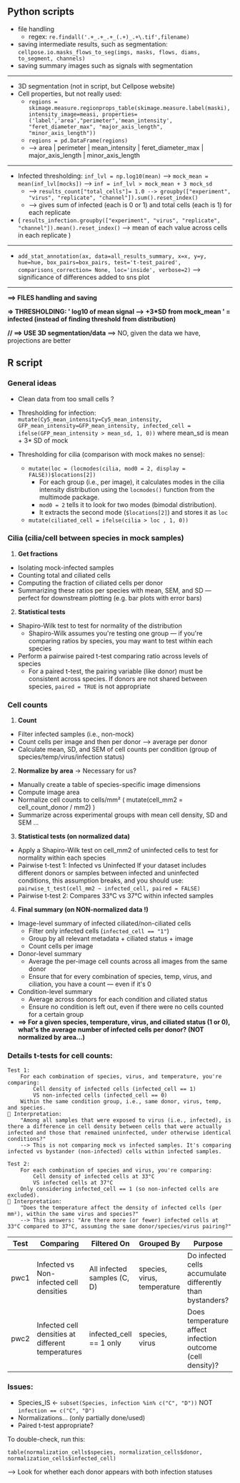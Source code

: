 ## Python scripts

- file handling
	- regex: `re.findall('.+_.+_.+_(.+)_.+\.tif',filename)`
- saving intermediate results, such as segmentation: `cellpose.io.masks_flows_to_seg(imgs, masks, flows, diams, to_segment, channels)`
- saving summary images such as signals with segmentation
---
- 3D segmentation (not in script, but Cellpose website)
- Cell properties, but not really used:
	- `regions = skimage.measure.regionprops_table(skimage.measure.label(maski), intensity_image=measi, properties=('label','area',"perimeter",'mean_intensity', "feret_diameter_max", "major_axis_length", "minor_axis_length"))`
	- `regions = pd.DataFrame(regions)`
	- --> area | perimeter | mean_intensity | feret_diameter_max | major_axis_length | minor_axis_length
---
- Infected thresholding: `inf_lvl = np.log10(mean)` --> `mock_mean = mean(inf_lvl[mocks])` --> `inf = inf_lvl > mock_mean + 3 mock_sd`
	- --> `results_count["total_cells"]= 1.0 --> groupby(["experiment", "virus", "replicate", "channel"]).sum().reset_index()`
	- --> gives sum of infected (each is 0 or 1) and total cells (each is 1) for each replicate
- ( `results_infection.groupby(["experiment", "virus", "replicate", "channel"]).mean().reset_index()` --> mean of each value across cells in each replicate )
---
- `add_stat_annotation(ax, data=all_results_summary, x=x, y=y, hue=hue, box_pairs=box_pairs, test='t-test_paired',  comparisons_correction= None, loc='inside', verbose=2)` --> significance of differences added to sns plot

---

**==> FILES handling and saving**

**=> THRESHOLDING: ' log10 of mean signal --> +3*SD from mock_mean ' = infected (instead of finding threshold from distribution)**

**// ==> USE 3D segmentation/data** ==> NO, given the data we have, projections are better



## R script

### General ideas

- Clean data from too small cells ?

- Thresholding for infection:
	`mutate(Cy5_mean_intensity=Cy5_mean_intensity, GFP_mean_intensity=GFP_mean_intensity,
                  infected_cell = ifelse(GFP_mean_intensity > mean_sd, 1, 0))` where mean_sd is mean + 3* SD of mock
- Thresholding for cilia (comparison with mock makes no sense):
	- `mutate(loc = (locmodes(cilia, mod0 = 2, display = FALSE))$locations[2])`
		- For each group (i.e., per image), it calculates modes in the cilia intensity distribution using the `locmodes()` function from the multimode package.
		- `mod0 = 2` tells it to look for two modes (bimodal distribution).
		- It extracts the second mode (`$locations[2]`) and stores it as `loc`
	- `mutate(ciliated_cell = ifelse(cilia > loc , 1, 0))`

### Cilia (cilia/cell between species in mock samples)

1. **Get fractions**
- Isolating mock-infected samples
- Counting total and ciliated cells
- Computing the fraction of ciliated cells per donor
- Summarizing these ratios per species with mean, SEM, and SD — perfect for downstream plotting (e.g. bar plots with error bars)

2. **Statistical tests**
- Shapiro-Wilk test to test for normality of the distribution
	- Shapiro-Wilk assumes you're testing one group — if you're comparing ratios by species, you may want to test within each species
- Perform a pairwise paired t-test comparing ratio across levels of species
	- For a paired t-test, the pairing variable (like donor) must be consistent across species. If donors are not shared between species, `paired = TRUE` is not appropriate

### Cell counts

1. **Count**
- Filter infected samples (i.e., non-mock)
- Count cells per image and then per donor --> average per donor
- Calculate mean, SD, and SEM of cell counts per condition (group of species/temp/virus/infection status)

2. **Normalize by area** -> Necessary for us?
- Manually create a table of species-specific image dimensions
- Compute image area
- Normalize cell counts to cells/mm² ( mutate(cell_mm2 = cell_count_donor / mm2) )
- Summarize across experimental groups with mean cell density, SD and SEM ...

3. **Statistical tests (on normalized data)**
- Apply a Shapiro-Wilk test on cell_mm2 of uninfected cells to test for normality within each species
- Pairwise t-test 1: Infected vs Uninfected
If your dataset includes different donors or samples between infected and uninfected conditions, this assumption breaks, and you should use:
`pairwise_t_test(cell_mm2 ~ infected_cell, paired = FALSE)`
- Pairwise t-test 2: Compares 33°C vs 37°C within infected samples

4. **Final summary (on NON-normalized data !)**
- Image-level summary of infected ciliated/non-ciliated cells
	- Filter only infected cells (`infected_cell == "1"`)
	- Group by all relevant metadata + ciliated status + image
	- Count cells per image
- Donor-level summary
	- Average the per-image cell counts across all images from the same donor
	- Ensure that for every combination of species, temp, virus, and ciliation, you have a count — even if it's 0
- Condition-level summary
	- Average across donors for each condition and ciliated status
	- Ensure no condition is left out, even if there were no cells counted for a certain group
- **==> For a given species, temperature, virus, and ciliated status (1 or 0), what's the average number of infected cells per donor? (NOT normalized by area...)**

### Details t-tests for cell counts:
```
Test 1:
    For each combination of species, virus, and temperature, you're comparing:
        Cell density of infected cells (infected_cell == 1)
        VS non-infected cells (infected_cell == 0)
    Within the same condition group, i.e., same donor, virus, temp, and species.
🧠 Interpretation:
    "Among all samples that were exposed to virus (i.e., infected), is there a difference in cell density between cells that were actually infected and those that remained uninfected, under otherwise identical conditions?"
	--> This is not comparing mock vs infected samples. It's comparing infected vs bystander (non-infected) cells within infected samples.
```
```
Test 2:
    For each combination of species and virus, you're comparing:
        Cell density of infected cells at 33°C
        VS infected cells at 37°C
    Only considering infected_cell == 1 (so non-infected cells are excluded).
🧠 Interpretation:
    "Does the temperature affect the density of infected cells (per mm²), within the same virus and species?"
	--> This answers: "Are there more (or fewer) infected cells at 33°C compared to 37°C, assuming the same donor/species/virus pairing?"
```
Test | Comparing | Filtered On | Grouped By | Purpose
------|-----------|-------------|------------|--------
pwc1 | Infected vs Non-infected cell densities | All infected samples (C, D) | species, virus, temperature | Do infected cells accumulate differently than bystanders?
pwc2 | Infected cell densities at different temperatures | infected_cell == 1 only | species, virus | Does temperature affect infection outcome (cell density)?

### Issues:

- Species_IS <- `subset(Species, infection %in% c("C", "D"))` NOT `infection == c("C", "D")`
- Normalizations... (only partially done/used)
- Paired t-test appropriate?

To double-check, run this:

`table(normalization_cells$species, normalization_cells$donor, normalization_cells$infected_cell)`

--> Look for whether each donor appears with both infection statuses

